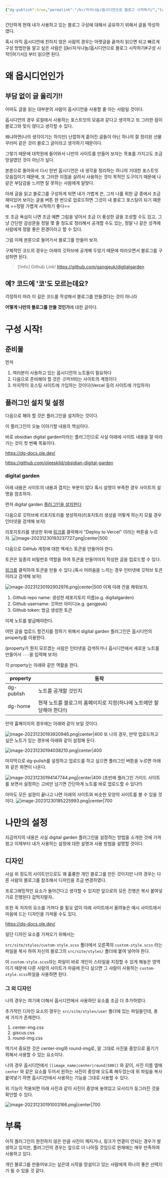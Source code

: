 ```yaml
---
{"dg-publish":true,"permalink":"/kr/지식나눔/옵시디언으로 블로그 시작하기/","tags":["Tips/Obsidian_digital_garden"],"created":"2023-12-30","updated":"2023-12-30"}
---
```


간단하게 현재 내가 사용하고 있는 블로그 구성에 대해서 공유하기 위해서 글을 작성하였다.

혹시 아직 옵시디언에 친하지 않은 사람의 경우는 아랫글을 끝까지 읽으면 되고 빠르게 구성 방법만을 알고 싶은 사람은 [[kr/지식나눔/옵시디언으로 블로그 시작하기#구성 시작!\|여기서]] 부터 읽으면 된다.
# 왜 옵시디언인가
## 부담 없이 글 올리기!!
아마도 글을 읽는 대부분의 사람이 옵시디언을 사용할 줄 아는 사람일 것이다.

옵시디언의 경우 로컬에서 사용하는 포스트잇의 모음과 같다고 생각하고 또 그러한 점이 블로그와 맞지 않다고 생각할 수 있다.

왜냐하면(나의 생각이기는 하지만) 난잡하게 흩어진 글들이 아닌 하나의 잘 정리된 선물 꾸러미 같은 것이 블로그 글이라고 생각하기 때문이다.

그렇기 때문에 대학원에 들어와서 나만의 사이트를 만들어 보자는 목표를 가지고도 조금 망설였던 것이 아닌가 싶다.

본론으로 돌아와서 다시 한번 옵시디언은 내 생각을 정리하는 하나의 거대한 포스트잇 모음집이기 때문에, 또 그러한 이점을 살려서 사용하는 것이 목적인 도구이기 때문에 나 같은 부담감을 느끼면 잘 못하는 사람에게 알맞다.

아래 글을 읽고 블로그를 구성하게 되면 내가 가볍게 쓴, 그저 나를 위한 글 중에서 조금 재미있어 보이는 글을 버튼 한 번으로 업로드하면 그것이 내 블로그 포스팅이 되기 때문에 ==정말 가볍게 시작하기 좋다==

또 조금 욕심이 나면 조금 예쁜 그림을 넣어서 조금 더 풍성한 글을 조성할 수도 있고, 그냥 간단한 감상문을 정말 몇 줄 정도로 정리해서 공개할 수도 있는, 정말 나 같은 성격에 사람에게 정말 좋은 환경이라고 할 수 있다.

그럼 이제 본론으로 들어가서 블로그를 만들어 보자.

구체적인 코드의 경우는 아래의 깃허브에 공개해 두었기 때문에 따라오면서 블로그를 구성하면 된다.


>[!info] Github Link!
>https://github.com/gangjeuk/digitalgarden

## 예? 코드에 '코'도 모르는데요?
걱정하지 마라 이 길은 코드를 작성해서 블로그를 만들겠다는 것이 아니라 

**어떻게 나만의 블로그를 만들 것인가**에 대한 글이다.
# 구성 시작!
## 준비물
먼저 
1. 여러분이 사용하고 있는 옵시디언의 노트들이 필요하다
2. 다음으로 준비해야 할 것은 *깃허브*라는 사이트의 계정이다
3. 마지막이 호스팅 사이트에 가입하는 것이다(Vercel 등의 사이트에 가입하자)

## 플러그인 설치 및 설정
다음으로 해야 할 것은 플러그인을 설치하는 것이다.

이 플러그인이 오늘 이야기할 내용의 핵심이다.

바로 obsidian digital garden이라는 플러그인으로 사실 아래에 사이트 내용을 잘 따라가는 것이 첫 번째 목표이다.

https://dg-docs.ole.dev/

https://github.com/oleeskild/obsidian-digital-garden

### digital garden 
아래 내용은 사이트의 내용과 겹치는 부분이 많다 혹시 설명이 부족한 경우 사이트의 설명을 참조하자.

먼저 digital garden [플러그인을 설치한다](obsidian://show-plugin?id=digitalgarden)

다음으로 깃허브에 리포지토리를 생성하자(리포지토리 생성을 어떻게 하는지 모를 경우 인터넷을 검색해 보자)

리포지토리를 생성한 뒤에 [링크를](https://github.com/oleeskild/digitalgarden) 클릭해서 "Deploy to Vercel" 이라는 버튼을 누르자.
![image-20231230193237727.png|center|500](/img/user/kr/%EC%A7%80%EC%8B%9D%EB%82%98%EB%88%94/assets/%EC%98%B5%EC%8B%9C%EB%94%94%EC%96%B8%EC%9C%BC%EB%A1%9C%20%EB%B8%94%EB%A1%9C%EA%B7%B8%20%EC%8B%9C%EC%9E%91%ED%95%98%EA%B8%B0/image-20231230193237727.png)


다음으로 GitHub 계정에 대한 액세스 토큰을 만들어야 한다. 

토큰은 일종의 비밀번호 역할을 하여 토큰을 만들어야지 작성한 글을 업로드할 수 있다.

[링크를](https://github.com/settings/tokens/new?scopes=repo) 클릭하여 토큰을 만들 수 있다.(혹시 어려움을 느끼는 경우 인터넷에 깃허브 토큰이라고 검색해 보자)

![image-20231230192902976.png|center|500](/img/user/kr/%EC%A7%80%EC%8B%9D%EB%82%98%EB%88%94/assets/%EC%98%B5%EC%8B%9C%EB%94%94%EC%96%B8%EC%9C%BC%EB%A1%9C%20%EB%B8%94%EB%A1%9C%EA%B7%B8%20%EC%8B%9C%EC%9E%91%ED%95%98%EA%B8%B0/image-20231230192902976.png)
이제 아래 칸을 채워보자.

1. Github repo name: 생성한 레포지토리 이름(e.g. digitalgarden)
2. Github username: 깃허브 아이디(e.g. gangjeuk)
3. Github token: 방금 생성한 토큰

이제 노트를 발급해야한다.

어떤 글을 업로드 할건지를 정하기 위해서 digital garden 플러그인은 옵시디언의 property를 이용한다.

(property가 뭔지 모르겠는 사람은 인터넷을 검색하거나 옵시디언에서 새로운 노트를 만들어서 `---`을 입력해 보자)

각 property는 아래와 같은 역활을 한다.

| property   | 동작                                                                     |
| ---------- | ------------------------------------------------------------------------ |
| dg-publish | 노트를 공개할 것인지                                                     |
| dg-home    | 현재 노트를 블로그의 홈페이지로 지정(하나에 노트에만 할당해야 한다!!) |

만약 홈페이지의 경우에는 아래와 같이 보일 것이다.

![image-20231230193920946.png|center|400](/img/user/kr/%EC%A7%80%EC%8B%9D%EB%82%98%EB%88%94/assets/%EC%98%B5%EC%8B%9C%EB%94%94%EC%96%B8%EC%9C%BC%EB%A1%9C%20%EB%B8%94%EB%A1%9C%EA%B7%B8%20%EC%8B%9C%EC%9E%91%ED%95%98%EA%B8%B0/image-20231230193920946.png)
또 나의 경우, 만약 업로드하고 싶은 노트가 있는 경우에 아래와 같이 설정해 둔다.

![image-20231230194038210.png|center|400](/img/user/kr/%EC%A7%80%EC%8B%9D%EB%82%98%EB%88%94/assets/%EC%98%B5%EC%8B%9C%EB%94%94%EC%96%B8%EC%9C%BC%EB%A1%9C%20%EB%B8%94%EB%A1%9C%EA%B7%B8%20%EC%8B%9C%EC%9E%91%ED%95%98%EA%B8%B0/image-20231230194038210.png)

마지막으로 dg-pulish를 설정하고 업로드를 하고 싶으면 플러그인 버튼을 누르면 아래와 같은 화면이 나온다.

![image-20231230194147744.png|center|400](/img/user/kr/%EC%A7%80%EC%8B%9D%EB%82%98%EB%88%94/assets/%EC%98%B5%EC%8B%9C%EB%94%94%EC%96%B8%EC%9C%BC%EB%A1%9C%20%EB%B8%94%EB%A1%9C%EA%B7%B8%20%EC%8B%9C%EC%9E%91%ED%95%98%EA%B8%B0/image-20231230194147744.png)
(초반에 플러그인 가이드 사이트를 보면서 설정하는 고비만 넘기면 간단하게 노트를 바로 업로드할 수 있다!!)


아마도 모든 설정이 끝나고 나면 아래의 사이트와 비슷한 모양의 사이트를 볼 수 있을 것이다.
![image-20231230185225993.png|center|700](/img/user/kr/%EC%A7%80%EC%8B%9D%EB%82%98%EB%88%94/assets/%EC%98%B5%EC%8B%9C%EB%94%94%EC%96%B8%EC%9C%BC%EB%A1%9C%20%EB%B8%94%EB%A1%9C%EA%B7%B8%20%EC%8B%9C%EC%9E%91%ED%95%98%EA%B8%B0/image-20231230185225993.png)


# 나만의 설정
지금까지의 내용은 사실 digital garden 플러그인을 설정하는 방법을 소개한 것에 가까웠고 이제부터 내가 사용하는 설정에 대한 설명과 사용 방법을 설명할 것이다.

## 디자인
사실 위 정도의 사이트만으로도 꽤 훌륭한 개인 블로그를 만든 것이지만 나의 경우는 다른 사람의 블로그를 참조해서 디자인을 조금 변경하였다.

프로그래밍적인 요소가 들어간다고 생각할 수 있지만 앞으로의 모든 진행은 복사 붙여넣기로 진행된다 겁먹지말자..

또한 꼭 저자의 요소를 가져다 쓸 필요 없이 아래 사이트에서 올려놓은 예시 사이트에서 마음에 드는 디자인을 가져올 수도 있다.

https://dg-docs.ole.dev/

일단 디자인 요소를 가져오기 위해서는 

`src/site/styles/custom-style.scss` 폴더에서 오른쪽의 `custom-style.scss` 라는 파일을 복사 하여 자신의 블로그의 `src/site/styles/` 폴더에 붙여 넣어야 한다.

이 `custom-style.scss`라는 파일이 바로 개인이 스타일을 지정할 수 있게 해놓은 영역이기 때문에 다른 사람의 사이트가 마음에 든다 싶으면 그 사람이 사용하는 `custom-style.scss`파일을 사용하면 된다.


### 그 외 디자인
나의 경우는 여기에 더해서 옵시디언에서 사용하던 요소를 조금 더 추가하였다.

추가적인 디자인 요소의 경우는 `src/site/styles/user` 폴더에 있는 파일들인데, 총 세 가지가 존재한다.

1. center-img.css
2. giscus.css
3. round-img.css

여기서 중요한 것은 center-img와 round-img로, 말 그대로 사진을 중앙으로 옮기기 위해서 사용할 수 있는 요소이다.

나의 경우 옵시디언에서 `[[image_name|center|round|500]]` 와 같이, 사진 이름 옆에 `center` 와 같은 요소를 두어서 원하는 사진이 중앙에 오도록 해두었는데 위 파일을 복사 붙여넣기 하면 옵시디언에서 사용하는 기능을 그대로 사용할 수 있다.

위 기능이 적용되면 아래 사진과 같이 사진이 중앙에 놓여있고 모서리가 둥그러진 것을 확인할 수 있다.

![image-20231230191003166.png|center|700](/img/user/kr/%EC%A7%80%EC%8B%9D%EB%82%98%EB%88%94/assets/%EC%98%B5%EC%8B%9C%EB%94%94%EC%96%B8%EC%9C%BC%EB%A1%9C%20%EB%B8%94%EB%A1%9C%EA%B7%B8%20%EC%8B%9C%EC%9E%91%ED%95%98%EA%B8%B0/image-20231230191003166.png)

# 부록
아직 플러그인이 완전하지 않은 만큼 사진이 깨지거나, 링크가 연결이 안되는 경우가 발생하고 있지만, 플러그인의 경우는 앞으로 더 나아질 것임으로 현재에는 매우 만족하여 사용하고 있다.

개인 블로그를 만들어보고는 싶은데 시작을 망설이고 있는 사람에게 하나의 좋은 선택지가 될 수 있을 것 같다.






